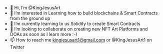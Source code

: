 - 👋 Hi, I’m @KingJesusArt
- 👀 I’m interested in Learning how to build blockchains & Smart Contracts from the ground up
- 🌱 I’m currently learning to us Solidity to create Smart Contracts
- 💞️ I’m looking to collaborate on creating new NFT Art Platforms and DOAs as soon as I learn more :-)
- 📫 How to reach me kingjesusart1@gmail.com or @KingJesusArt1 on Twitter

<!---
KingJesusArt/KingJesusArt is a ✨ special ✨ repository because its `README.md` (this file) appears on your GitHub profile.
You can click the Preview link to take a look at your changes.
--->
